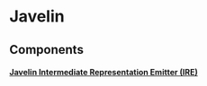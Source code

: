 # Javelin

## Components

#### [Javelin Intermediate Representation Emitter (IRE)](ire/introduction.md)